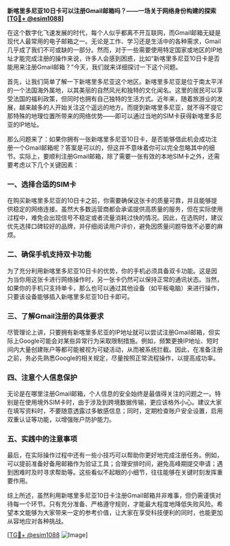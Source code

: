 **新喀里多尼亚10日卡可以注册Gmail邮箱吗？——一场关于网络身份构建的探索[[TG💪+ @esim1088](https://t.me/s/esim1088)]**

在这个数字化飞速发展的时代，每个人似乎都离不开互联网，而Gmail邮箱无疑是现代人最常用的电子邮箱之一。无论是工作、学习还是生活中的各种需求，Gmail几乎成了我们不可或缺的一部分。然而，对于一些需要使用特定国家或地区的IP地址才能完成注册的操作来说，许多人会感到困惑，比如“新喀里多尼亚10日卡是否能用来注册Gmail邮箱？”今天，我们就来详细探讨一下这个问题。

首先，让我们简单了解一下新喀里多尼亚这个地区。新喀里多尼亚是位于南太平洋的一个法国海外属地，以其美丽的自然风光和独特的文化闻名。这里的居民可以享受法国的福利政策，但同时也拥有自己独特的生活方式。近年来，随着旅游业的发展，越来越多的人开始关注这个遥远的地方。而提到新喀里多尼亚，就不得不提它那特殊的地理位置所带来的网络优势——即可以通过当地的SIM卡获得新喀里多尼亚的IP地址。

那么问题来了：如果你拥有一张新喀里多尼亚10日卡，是否能够借此机会成功注册一个Gmail邮箱呢？答案是可以的，但这并不意味着你可以完全忽略其中的细节。实际上，要顺利注册Gmail邮箱，除了需要一张有效的本地SIM卡之外，还需要考虑以下几个关键因素：

### 一、选择合适的SIM卡

在购买新喀里多尼亚的10日卡之前，你需要确保这张卡的质量可靠，并且能够提供稳定的网络连接。虽然大多数运营商都会承诺提供高质量的服务，但在实际使用过程中，难免会出现信号不稳定或者流量消耗过快的情况。因此，在选购时，建议优先选择口碑较好的品牌，并仔细阅读用户评价，避免因质量问题导致不必要的麻烦。

### 二、确保手机支持双卡功能

为了充分利用新喀里多尼亚10日卡的优势，你的手机必须具备双卡功能。这是因为当你用这张卡进行网络操作时，另一张卡仍然可以保持正常的通讯状态。当然，如果你的手机只支持单卡，那么也可以通过其他设备（如平板电脑）来进行操作，只要该设备能够插入新喀里多尼亚10日卡即可。

### 三、了解Gmail注册的具体要求

尽管理论上讲，只要拥有新喀里多尼亚的IP地址就可以尝试注册Gmail邮箱，但实际上Google可能会对某些异常行为采取限制措施。例如，频繁更换IP地址、短时间内大量创建账户等都可能被视为可疑活动，从而被系统拦截。因此，在准备注册之前，务必先熟悉Google的相关规定，尽量按照正常流程操作，以提高成功率。

### 四、注意个人信息保护

无论是在哪里注册Gmail邮箱，个人信息的安全始终是最值得关注的问题之一。特别是在使用境外SIM卡时，由于涉及到跨境数据传输，更应该格外小心。建议大家在填写资料时，不要随意透露过多敏感信息；同时，定期检查账户安全设置，启用双重认证等功能，以增强账户防护能力。

### 五、实践中的注意事项

最后，在实际操作过程中还有一些小技巧可以帮助你更好地完成注册任务。例如，可以提前准备好备用邮箱作为验证工具；合理安排时间，避免高峰期提交申请；遇到困难时及时寻求帮助等。这些看似不起眼的小细节，往往能够在关键时刻发挥重要作用。

综上所述，虽然利用新喀里多尼亚10日卡注册Gmail邮箱并非难事，但仍需谨慎对待每一个环节。只有充分准备、严格遵守规则，才能最大程度地降低失败风险。希望本文能够为大家带来一定的参考价值，让大家在享受科技便利的同时，也能更加从容地应对各种挑战。

[[TG💪+ @esim1088](https://t.me/s/esim1088) ![Image](https://i.postimg.cc/4NQfJmqS/Snipaste-2025-05-13-00-14-12.png)]